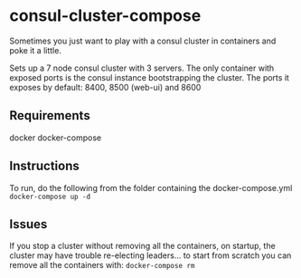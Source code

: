 # consul-cluster-compose

Sometimes you just want to play with a consul cluster in containers and poke it a little.

Sets up a 7 node consul cluster with 3 servers. The only container with exposed ports is the consul instance bootstrapping the cluster. The ports it exposes by default: 8400, 8500 (web-ui) and 8600

## Requirements

docker
docker-compose

## Instructions

To run, do the following from the folder containing the docker-compose.yml
`docker-compose up -d`

## Issues

If you stop a cluster without removing all the containers, on startup, the cluster may have trouble re-electing leaders... to start from scratch you can remove all the containers with:
`docker-compose rm`
